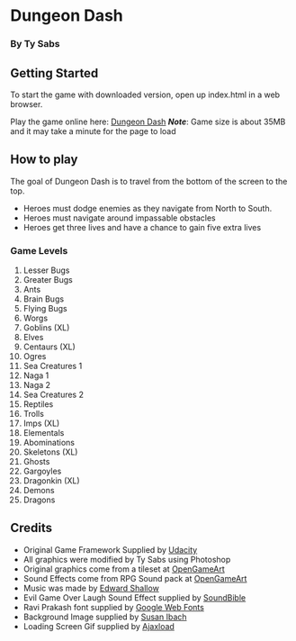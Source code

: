 # Dungeon Dash
### By Ty Sabs

## Getting Started
To start the game with downloaded version, open up index.html in a web browser.

Play the game online here: [Dungeon Dash](http://tysabs.github.io/Dungeon-Dash/)
***Note***: Game size is about 35MB and it may take a minute for the page to load

## How to play
The goal of Dungeon Dash is to travel from the bottom of the screen to the top.
* Heroes must dodge enemies as they navigate from North to South.
* Heroes must navigate around impassable obstacles
* Heroes get three lives and have a chance to gain five extra lives

### Game Levels
1. Lesser Bugs
2. Greater Bugs
3. Ants
4. Brain Bugs
5. Flying Bugs
6. Worgs
7. Goblins (XL)
8. Elves
9. Centaurs (XL)
10. Ogres
11. Sea Creatures 1
12. Naga 1
13. Naga 2
14. Sea Creatures 2
15. Reptiles
16. Trolls
17. Imps (XL)
18. Elementals
19. Abominations
20. Skeletons (XL)
21. Ghosts
22. Gargoyles
23. Dragonkin (XL)
24. Demons
25. Dragons

## Credits
* Original Game Framework Supplied by [Udacity](https://github.com/udacity/frontend-nanodegree-arcade-game)
* All graphics were modified by Ty Sabs using Photoshop
* Original graphics come from a tileset at [OpenGameArt](http://opengameart.org/content/dungeon-crawl-32x32-tiles)
* Sound Effects come from RPG Sound pack at [OpenGameArt](http://opengameart.org/content/rpg-sound-pack)
* Music was made by [Edward Shallow](http://freemusicarchive.org/music/Edward_Shallow/)
* Evil Game Over Laugh Sound Effect supplied by [SoundBible](http://soundbible.com/2052-Creepy-Laugh.html)
* Ravi Prakash font supplied by [Google Web Fonts](https://fonts.google.com/?selection.family=Ravi+Prakash)
* Background Image supplied by [Susan Ibach](https://blogs.msdn.microsoft.com/cdnstudents/2013/07/22/free-fantasy-art-assets-to-help-you-build-your-games/)
* Loading Screen Gif supplied by [Ajaxload](http://www.ajaxload.info/)
